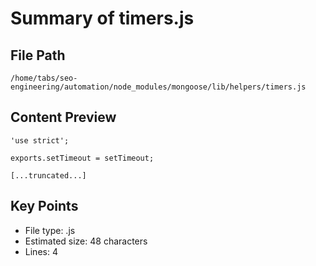 # Summary of timers.js
  
## File Path
`/home/tabs/seo-engineering/automation/node_modules/mongoose/lib/helpers/timers.js`

## Content Preview
```
'use strict';

exports.setTimeout = setTimeout;

[...truncated...]
```

## Key Points
- File type: .js
- Estimated size: 48 characters
- Lines: 4
